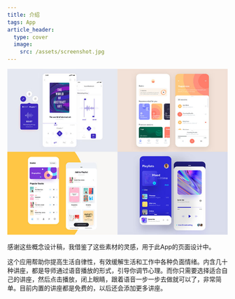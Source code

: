 ```yaml
---
title: 介绍
tags: App
article_header:
  type: cover
  image:
    src: /assets/screenshot.jpg
---
```


![Page layout](/assets/design.jpg)

感谢这些概念设计稿，我借鉴了这些素材的灵感，用于此App的页面设计中。

这个应用帮助你提高生活自律性，有效缓解生活和工作中各种负面情绪。内含几十种讲座，都是导师通过语音播放的形式，引导你调节心理。而你只需要选择适合自己的讲座，然后点击播放，闭上眼睛，跟着语音一步一步去做就可以了，非常简单。目前内置的讲座都是免费的，以后还会添加更多讲座。

<!--more-->
